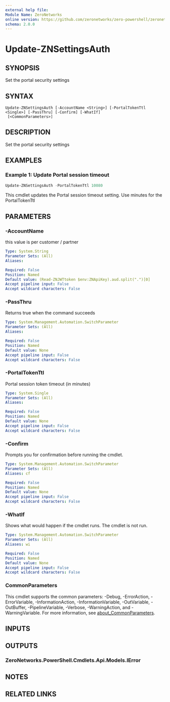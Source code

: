 ```yaml
---
external help file:
Module Name: ZeroNetworks
online version: https://github.com/zeronetworks/zero-powershell/zeronetworks/update-znsettingsauth
schema: 2.0.0
---
```


# Update-ZNSettingsAuth

## SYNOPSIS
Set the portal security settings

## SYNTAX

```
Update-ZNSettingsAuth [-AccountName <String>] [-PortalTokenTtl <Single>] [-PassThru] [-Confirm] [-WhatIf]
 [<CommonParameters>]
```

## DESCRIPTION
Set the portal security settings

## EXAMPLES

### Example 1: Update Portal session timeout
```powershell
Update-ZNSettingsAuth -PortalTokenTtl 10080
```

This cmdlet updates the Portal session timeout setting.
Use minutes for the PortalTokenTtl

## PARAMETERS

### -AccountName
this value is per customer / partner

```yaml
Type: System.String
Parameter Sets: (All)
Aliases:

Required: False
Position: Named
Default value: (Read-ZNJWTtoken $env:ZNApiKey).aud.split(".")[0]
Accept pipeline input: False
Accept wildcard characters: False
```

### -PassThru
Returns true when the command succeeds

```yaml
Type: System.Management.Automation.SwitchParameter
Parameter Sets: (All)
Aliases:

Required: False
Position: Named
Default value: None
Accept pipeline input: False
Accept wildcard characters: False
```

### -PortalTokenTtl
Portal session token timeout (in minutes)

```yaml
Type: System.Single
Parameter Sets: (All)
Aliases:

Required: False
Position: Named
Default value: None
Accept pipeline input: False
Accept wildcard characters: False
```

### -Confirm
Prompts you for confirmation before running the cmdlet.

```yaml
Type: System.Management.Automation.SwitchParameter
Parameter Sets: (All)
Aliases: cf

Required: False
Position: Named
Default value: None
Accept pipeline input: False
Accept wildcard characters: False
```

### -WhatIf
Shows what would happen if the cmdlet runs.
The cmdlet is not run.

```yaml
Type: System.Management.Automation.SwitchParameter
Parameter Sets: (All)
Aliases: wi

Required: False
Position: Named
Default value: None
Accept pipeline input: False
Accept wildcard characters: False
```

### CommonParameters
This cmdlet supports the common parameters: -Debug, -ErrorAction, -ErrorVariable, -InformationAction, -InformationVariable, -OutVariable, -OutBuffer, -PipelineVariable, -Verbose, -WarningAction, and -WarningVariable. For more information, see [about_CommonParameters](http://go.microsoft.com/fwlink/?LinkID=113216).

## INPUTS

## OUTPUTS

### ZeroNetworks.PowerShell.Cmdlets.Api.Models.IError

## NOTES

## RELATED LINKS

